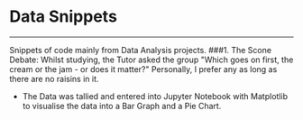 # Data Snippets
--------------------------------------------------------------
Snippets of code mainly from Data Analysis projects.
###1. The Scone Debate:
   Whilst studying, the Tutor asked the group "Which goes on first, the cream or the jam - or does it matter?"
   Personally, I prefer any as long as there are no raisins in it.
   - The Data was tallied and entered into Jupyter Notebook with Matplotlib to visualise the data into a Bar Graph and a Pie Chart.


